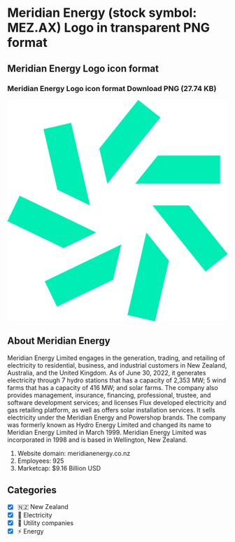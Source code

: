 # Meridian Energy (stock symbol: MEZ.AX) Logo in transparent PNG format

## Meridian Energy Logo icon format

### Meridian Energy Logo icon format Download PNG (27.74 KB)

![Meridian Energy Logo icon format Download PNG (27.74 KB)](/img/orig/MEZ.AX-555c0ef3.png)

## About Meridian Energy

Meridian Energy Limited engages in the generation, trading, and retailing of electricity to residential, business, and industrial customers in New Zealand, Australia, and the United Kingdom. As of June 30, 2022, it generates electricity through 7 hydro stations that has a capacity of 2,353 MW; 5 wind farms that has a capacity of 416 MW; and solar farms. The company also provides management, insurance, financing, professional, trustee, and software development services; and licenses Flux developed electricity and gas retailing platform, as well as offers solar installation services. It sells electricity under the Meridian Energy and Powershop brands. The company was formerly known as Hydro Energy Limited and changed its name to Meridian Energy Limited in March 1999. Meridian Energy Limited was incorporated in 1998 and is based in Wellington, New Zealand.

1. Website domain: meridianenergy.co.nz
2. Employees: 925
3. Marketcap: $9.16 Billion USD


## Categories
- [x] 🇳🇿 New Zealand
- [x] 🔋 Electricity
- [x] 🚰 Utility companies
- [x] ⚡ Energy
